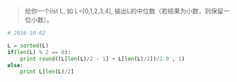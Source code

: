 >  给你一个list L, 如 L=[0,1,2,3,4], 输出L的中位数（若结果为小数，则保留一位小数）。

``` python
# 2016-10-02

L = sorted(L)
if(len(L) % 2 == 0):
    print round((L[len(L)/2 - 1] + L[len(L)/2])/2.0 , 1)
else:
    print L[len(L)/2]
```
